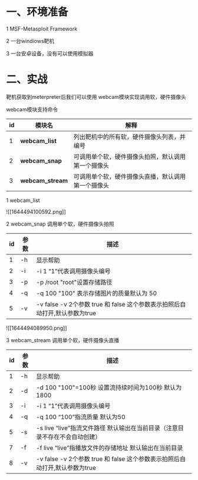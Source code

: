 # 一、环境准备

1 MSF-Metasploit Framework

2 一台windiows靶机

3 一台安卓设备，没有可以使用模拟器

# 二、实战

靶机获取到meterpreter后我们可以使用  webcam模块实现调用软，硬件摄像头

webcam模块支持命令

| id   | 模块名            | 解释                                               |
| ---- | ----------------- | -------------------------------------------------- |
| 1    | **webcam_list**   | 列出靶机中的所有软，硬件摄像头列表，并编号         |
| 2    | **webcam_snap**   | 可调用单个软，硬件摄像头拍照，默认调用第一个摄像头 |
| 3    | **webcam_stream** | 可调用单个软，硬件摄像头直播，默认调用第一个摄像头 |

1  webcam_list

![[1644494100592.png]]

2 webcam_snap  调用单个软，硬件摄像头拍照

| id   | 参数 | 描述                                                         |
| ---- | ---- | ------------------------------------------------------------ |
| 1    | -h   | 显示帮助                                                     |
| 2    | -i   | -i 1 “1”代表调用摄像头编号                                   |
| 3    | -p   | -p  /root "root"设置存储路径                                 |
| 4    | -q   | -q  100  "100" 表示存储图片的质量默认为 50                   |
| 5    | -v   | -v  false   -v 2个参数  true 和  false   这个参数表示拍照后自动打开,默认参数为true |

![[1644494089950.png]]

3 webcam_stream  调用单个软，硬件摄像头直播

| id   | 参数 | 描述                                                         |
| ---- | ---- | ------------------------------------------------------------ |
| 1    | -h   | 显示帮助                                                     |
| 2    | -d   | -d 100  "100"=100秒   设置流持续时间为100秒   默认为1800     |
| 3    | -i   | -i 1 “1”代表调用摄像头编号                                   |
| 4    | -q   | -q 100  “100”指流质量 默认为50                               |
| 5    | -s   | -s live “live”指流文件路径  默认输出在当前目录（注意目录不存在不会自动创建） |
| 7    | -f   | -f live  “live”指播放文件的存储地址  默认输出在当前目录      |
| 8    | -v   | -v  false   -v 2个参数  true 和  false   这个参数表示拍照后自动打开,默认参数为true |